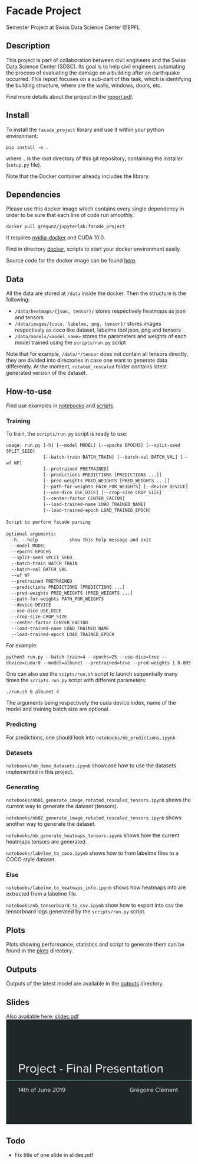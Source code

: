# Facade Project
Semester Project at Swiss Data Science Center @EPFL

## Description
This project is part of collaboration between civil engineers and the Swiss Data Science Center (SDSC).
Its goal is to help civil engineers automating the process of evaluating the damage on a building after 
an earthquake occurred.
This report focuses on a sub-part of this task, which is identifying the building structure, where are the walls, 
windows, doors, etc.

Find more details about the project in the [report.pdf](report.pdf).


## Install
To install the `facade_project` library and use it within your python environment:
```
pip install -e .
```
where `.` is the root directory of this git repository, containing the installer (`setup.py` file).

Note that the Docker container already includes the library.


## Dependencies
Please use this docker image which contains every single dependency in order to be sure that each line of code run
 smoothly.

```
docker pull gregunz/jupyterlab:facade_project
```
It requires [nvidia-docker](https://github.com/NVIDIA/nvidia-docker) and CUDA 10.0.

Find in directory [docker](docker), scripts to start your docker environment easily.

Source code for the docker image can be found [here](https://github.com/gregunz/jupyterlab-docker).

## Data
All the data are stored at `/data` inside the docker.
Then the structure is the following:
- `/data/heatmaps/{json, tensor}/` stores respectively heatmaps as json and tensors
- `/data/images/{coco, labelme, png, tensor}/` stores images respectively as coco like dataset, labelme tool json,
 png and tensors
- `/data/models/<model_name>` stores the parameters and weights of each model trained using the `scripts/run.py` script

Note that for example, `/data/*/tensor` does not contain all tensors directly, they are divided into directories in case
one want to generate data differently.
At the moment, `rotated_rescaled` folder contains latest generated version of the dataset.

## How-to-use
Find use examples in [notebooks](notebooks) and [scripts](scripts).

### Training
To train, the `scripts/run.py` script is ready to use:
```
usage: run.py [-h] [--model MODEL] [--epochs EPOCHS] [--split-seed SPLIT_SEED]
              [--batch-train BATCH_TRAIN] [--batch-val BATCH_VAL] [--wf WF]
              [--pretrained PRETRAINED]
              [--predictions PREDICTIONS [PREDICTIONS ...]]
              [--pred-weights PRED_WEIGHTS [PRED_WEIGHTS ...]]
              [--path-for-weights PATH_FOR_WEIGHTS] [--device DEVICE]
              [--use-dice USE_DICE] [--crop-size CROP_SIZE]
              [--center-factor CENTER_FACTOR]
              [--load-trained-name LOAD_TRAINED_NAME]
              [--load-trained-epoch LOAD_TRAINED_EPOCH]

Script to perform facade parsing

optional arguments:
  -h, --help            show this help message and exit
  --model MODEL
  --epochs EPOCHS
  --split-seed SPLIT_SEED
  --batch-train BATCH_TRAIN
  --batch-val BATCH_VAL
  --wf WF
  --pretrained PRETRAINED
  --predictions PREDICTIONS [PREDICTIONS ...]
  --pred-weights PRED_WEIGHTS [PRED_WEIGHTS ...]
  --path-for-weights PATH_FOR_WEIGHTS
  --device DEVICE
  --use-dice USE_DICE
  --crop-size CROP_SIZE
  --center-factor CENTER_FACTOR
  --load-trained-name LOAD_TRAINED_NAME
  --load-trained-epoch LOAD_TRAINED_EPOCH
```
For example:
```
python3 run.py --batch-train=4 --epochs=25 --use-dice=true --device=cuda:0 --model=albunet --pretrained=true --pred-weights 1 0.005
```
One can also use the `scipts/run.sh` script to launch sequentially many times the `scripts.run.py` script
with different parameters:
```
./run.sh 0 albunet 4
```
The arguments being respectively the cuda device index, name of the model and training batch size are optional.

### Predicting
For predictions, one should look into `notebooks/nb_predictions.ipynb`

### Datasets
`notebooks/nb_demo_datasets.ipynb` showcase how to use the datasets implemented in this project.

### Generating
`notebooks/nb01_generate_image_rotated_rescaled_tensors.ipynb` shows the current way to generate the dataset (tensors).

`notebooks/nb02_generate_image_rotated_rescaled_tensors.ipynb` shows another way to generate the dataset.

`notebooks/nb_generate_heatmaps_tensors.ipynb` shows how the current heatmaps tensors are generated.

`notebooks/labelme_to_coco.ipynb` shows how to from labelme files to a COCO style dataset.

### Else
`notebooks/labelme_to_heatmaps_info.ipynb` shows how heatmaps info are extracted from a labelme file.

`notebooks/nb_tensorboard_to_csv.ipynb` show how to export into csv the tensorboard logs generated
 by the `scripts/run.py` script.
 
## Plots
Plots showing performance, statistics and script to generate them can be found in the [plots](plots) directory.
 
## Outputs
Outputs of the latest model are available in the [outputs](outputs) directory.

## Slides
Also available here: [slides.pdf](slides.pdf)
<img src='slides.gif'/>

## Todo
- Fix title of one slide in slides.pdf
